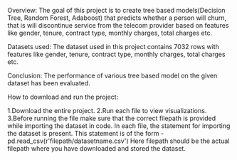 Overview: 
The goal of this project is to create tree based models(Decision Tree, Random Forest, Adaboost) that predicts whether a person will churn, that is will discontinue service from the telecom provider based on features like gender, 
tenure, contract type, monthly charges, total charges etc.

Datasets used:
The dataset used in this project contains 7032 rows with features like gender, tenure, contract type, monthly charges, total charges etc.


Conclusion:
The performance of various tree based model on the given dataset has been evaluated.

How to download and run the project:

1.Download the entire project. 
2.Run each file to view visualizations. 
3.Before running the file make sure that the correct filepath is provided while importing the dataset in code. 
In each file, the statement for importing the dataset is present.
This statement is of the form - pd.read_csv(r'filepath/datasetname.csv')
Here filepath should be the actual filepath where you have downloaded and stored the dataset.
